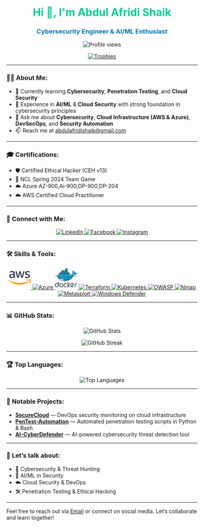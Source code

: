 <h1 align="center" style="color:#00cc99;">Hi 👋, I'm Abdul Afridi Shaik</h1>
<h3 align="center" style="color:#0077b6;">Cybersecurity Engineer & AI/ML Enthusiast</h3>

<p align="center">
  <img src="https://komarev.com/ghpvc/?username=afridishaik2804&label=Profile%20views&color=0e75b6&style=flat" alt="Profile views" />
</p>

<p align="center">
  <a href="https://github.com/ryo-ma/github-profile-trophy">
    <img src="https://github-profile-trophy.vercel.app/?username=afridishaik2804&theme=darkhub&column=4&row=1" alt="Trophies" />
  </a>
</p>

---

### 👨‍💻 About Me:
- 🌱 Currently learning **Cybersecurity**, **Penetration Testing**, and **Cloud Security**  
- 💼 Experience in **AI/ML** & **Cloud Security** with strong foundation in cybersecurity principles  
- 💬 Ask me about **Cybersecurity**, **Cloud Infrastructure (AWS & Azure)**, **DevSecOps**, and **Security Automation**  
- 📫 Reach me at [abdulafridishaik@gmail.com](mailto:abdulafridishaik@gmail.com)

---

### 🎓 Certifications:
- 🛡️ Certified Ethical Hacker (CEH v13)  
- 🔐 NCL Spring 2024 Team Game 
- ☁️ Azure AZ-900,Ai-900,DP-900,DP-204
- ☁️ AWS Certified Cloud Practitioner

---

### 🔗 Connect with Me:
<p align="center">
  <a href="https://linkedin.com/in/abdul-afridi-shaik" target="_blank" rel="noopener noreferrer">
    <img src="https://img.shields.io/badge/LinkedIn-0A66C2?style=flat&logo=linkedin&logoColor=white" alt="LinkedIn" />
  </a>
  <a href="https://fb.com/abdulafridi.shaik" target="_blank" rel="noopener noreferrer">
    <img src="https://img.shields.io/badge/Facebook-1877F2?style=flat&logo=facebook&logoColor=white" alt="Facebook" />
  </a>
  <a href="https://instagram.com/its_afridi" target="_blank" rel="noopener noreferrer">
    <img src="https://img.shields.io/badge/Instagram-E4405F?style=flat&logo=instagram&logoColor=white" alt="Instagram" />
  </a>
</p>

---

### 🛠️ Skills & Tools:
<p align="center">
  <!-- Cloud -->
  <a href="https://aws.amazon.com/security/" target="_blank" rel="noopener noreferrer">
    <img src="https://raw.githubusercontent.com/devicons/devicon/master/icons/amazonwebservices/amazonwebservices-original-wordmark.svg" alt="AWS" width="60" height="60"/>
  </a>
  <a href="https://azure.microsoft.com/en-in/" target="_blank" rel="noopener noreferrer">
    <img src="https://upload.wikimedia.org/wikipedia/commons/4/44/Microsoft_Azure_Logo.svg" alt="Azure" width="60" height="60"/>
  </a>

  <!-- DevOps -->
  <a href="https://www.docker.com/" target="_blank" rel="noopener noreferrer">
    <img src="https://raw.githubusercontent.com/devicons/devicon/master/icons/docker/docker-original-wordmark.svg" alt="Docker" width="60" height="60"/>
  </a>
  <a href="https://www.terraform.io/" target="_blank" rel="noopener noreferrer">
    <img src="https://www.vectorlogo.zone/logos/terraform/terraform-icon.svg" alt="Terraform" width="60" height="60"/>
  </a>
  <a href="https://www.kubernetes.io/" target="_blank" rel="noopener noreferrer">
    <img src="https://www.vectorlogo.zone/logos/kubernetes/kubernetes-icon.svg" alt="Kubernetes" width="60" height="60"/>
  </a>

  <!-- Security -->
  <a href="https://owasp.org/" target="_blank" rel="noopener noreferrer">
    <img src="https://upload.wikimedia.org/wikipedia/commons/9/98/OWASP_logo.svg" alt="OWASP" width="60" height="60"/>
  </a>
  <a href="https://nmap.org/" target="_blank" rel="noopener noreferrer">
    <img src="https://upload.wikimedia.org/wikipedia/commons/8/89/Nmap_logo.svg" alt="Nmap" width="60" height="60"/>
  </a>
  <a href="https://www.metasploit.com/" target="_blank" rel="noopener noreferrer">
    <img src="https://upload.wikimedia.org/wikipedia/commons/0/00/Metasploit_Logo.svg" alt="Metasploit" width="60" height="60"/>
  </a>
  <a href="https://www.microsoft.com/en-us/security" target="_blank" rel="noopener noreferrer">
    <img src="https://upload.wikimedia.org/wikipedia/commons/6/6f/Windows_Defender_logo.svg" alt="Windows Defender" width="60" height="60"/>
  </a>
</p>

---

### 📊 GitHub Stats:
<p align="center">
  <img src="https://github-readme-stats.vercel.app/api?username=afridishaik2804&show_icons=true&locale=en&hide=prs&count_private=true&theme=radical" alt="GitHub Stats" />
</p>

<p align="center">
  <img src="https://github-readme-streak-stats.herokuapp.com/?user=afridishaik2804&theme=radical" alt="GitHub Streak" />
</p>

---

### 🏆 Top Languages:
<p align="center">
  <img src="https://github-readme-stats.vercel.app/api/top-langs?username=afridishaik2804&show_icons=true&locale=en&layout=compact&theme=radical" alt="Top Languages" />
</p>

---

### 📜 Notable Projects:
- **[SecureCloud](https://github.com/afridishaik2804/SecureCloud)** — DevOps security monitoring on cloud infrastructure  
- **[PenTest-Automation](https://github.com/afridishaik2804/PenTest-Automation)** — Automated penetration testing scripts in Python & Bash  
- **[AI-CyberDefender](https://github.com/afridishaik2804/AI-CyberDefender)** — AI-powered cybersecurity threat detection tool  

---

### 💬 Let’s talk about:  
- 🔐 Cybersecurity & Threat Hunting  
- 🧠 AI/ML in Security  
- ☁️ Cloud Security & DevOps  
- 🛠️ Penetration Testing & Ethical Hacking  

---

Feel free to reach out via [Email](mailto:abdulafridishaik@gmail.com) or connect on social media. Let’s collaborate and learn together!
